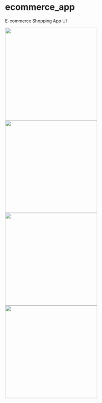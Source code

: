 # ecommerce_app

E-commerce Shopping App UI


  <img src="https://user-images.githubusercontent.com/58719777/148649583-ad41812e-2ca1-42dc-ad00-048eaefff868.jpeg" width="300" />
    <img src="https://user-images.githubusercontent.com/58719777/148649588-06c7beea-4acc-48b8-8dfc-99b9e64f2d9f.jpeg" width="300" />

 <img src="https://user-images.githubusercontent.com/58719777/148649586-0dbc955b-9974-4480-b64e-baa64e0f9437.jpeg" width="300" />
 
   <img src="https://user-images.githubusercontent.com/58719777/148649587-8e563467-152b-4941-999e-82c758426eb2.jpeg" width="300" />


